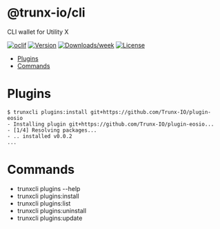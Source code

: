@trunx-io/cli
==========

CLI wallet for Utility X

[![oclif](https://img.shields.io/badge/cli-oclif-brightgreen.svg)](https://oclif.io)
[![Version](https://img.shields.io/npm/v/@trunx-io/cli.svg)](https://npmjs.org/package/@trunx-io/cli)
[![Downloads/week](https://img.shields.io/npm/dw/@trunx-io/cli.svg)](https://npmjs.org/package/@trunx-io/cli)
[![License](https://img.shields.io/npm/l/@trunx-io/cli.svg)](https://github.com/Trunx-IO/cli/blob/master/package.json)

* [Plugins](#plugins)
* [Commands](#commands)

# Plugins
```sh-session
$ trunxcli plugins:install git+https://github.com/Trunx-IO/plugin-eosio
- Installing plugin git+https://github.com/Trunx-IO/plugin-eosio...
- [1/4] Resolving packages...
- .. installed v0.0.2
...
```

# Commands
- trunxcli plugins --help
- trunxcli plugins:install
- trunxcli plugins:list
- trunxcli plugins:uninstall
- trunxcli plugins:update
